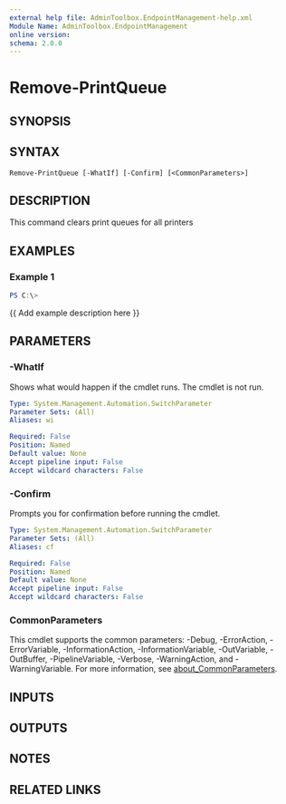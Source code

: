 ```yaml
---
external help file: AdminToolbox.EndpointManagement-help.xml
Module Name: AdminToolbox.EndpointManagement
online version:
schema: 2.0.0
---
```


# Remove-PrintQueue

## SYNOPSIS

## SYNTAX

```
Remove-PrintQueue [-WhatIf] [-Confirm] [<CommonParameters>]
```

## DESCRIPTION
This command clears print queues for all printers

## EXAMPLES

### Example 1
```powershell
PS C:\> 
```

{{ Add example description here }}

## PARAMETERS

### -WhatIf
Shows what would happen if the cmdlet runs.
The cmdlet is not run.

```yaml
Type: System.Management.Automation.SwitchParameter
Parameter Sets: (All)
Aliases: wi

Required: False
Position: Named
Default value: None
Accept pipeline input: False
Accept wildcard characters: False
```

### -Confirm
Prompts you for confirmation before running the cmdlet.

```yaml
Type: System.Management.Automation.SwitchParameter
Parameter Sets: (All)
Aliases: cf

Required: False
Position: Named
Default value: None
Accept pipeline input: False
Accept wildcard characters: False
```

### CommonParameters
This cmdlet supports the common parameters: -Debug, -ErrorAction, -ErrorVariable, -InformationAction, -InformationVariable, -OutVariable, -OutBuffer, -PipelineVariable, -Verbose, -WarningAction, and -WarningVariable. For more information, see [about_CommonParameters](http://go.microsoft.com/fwlink/?LinkID=113216).

## INPUTS

## OUTPUTS

## NOTES

## RELATED LINKS
